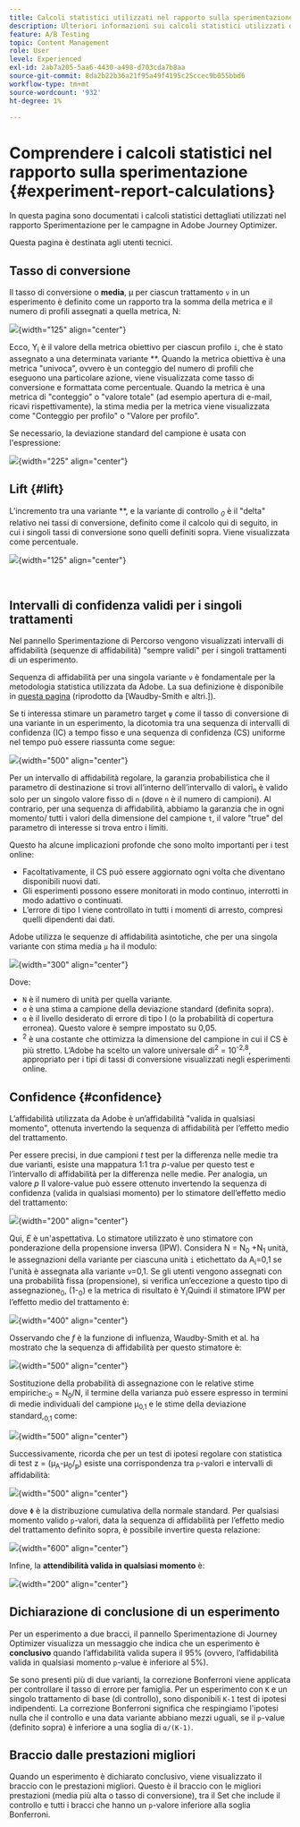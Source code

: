 ```yaml
---
title: Calcoli statistici utilizzati nel rapporto sulla sperimentazione
description: Ulteriori informazioni sui calcoli statistici utilizzati durante l’esecuzione dei rapporti sugli esperimenti
feature: A/B Testing
topic: Content Management
role: User
level: Experienced
exl-id: 2ab7a205-5aa6-4430-a498-d703cda7b8aa
source-git-commit: 8da2b22b36a21f95a49f4195c25ccec9b055bbd6
workflow-type: tm+mt
source-wordcount: '932'
ht-degree: 1%

---
```


# Comprendere i calcoli statistici nel rapporto sulla sperimentazione {#experiment-report-calculations}

In questa pagina sono documentati i calcoli statistici dettagliati utilizzati nel rapporto Sperimentazione per le campagne in Adobe Journey Optimizer.

Questa pagina è destinata agli utenti tecnici.

## Tasso di conversione

Il tasso di conversione o **media**, μ<sub></sub> per ciascun trattamento `ν` in un esperimento è definito come un rapporto tra la somma della metrica e il numero di profili assegnati a quella metrica, N<sub></sub>:

![](assets/statistical_1.png){width="125" align="center"}

Ecco, Y<sub>i</sub> è il valore della metrica obiettivo per ciascun profilo `i`, che è stato assegnato a una determinata variante **. Quando la metrica obiettiva è una metrica &quot;univoca&quot;, ovvero è un conteggio del numero di profili che eseguono una particolare azione, viene visualizzata come tasso di conversione e formattata come percentuale. Quando la metrica è una metrica di &quot;conteggio&quot; o &quot;valore totale&quot; (ad esempio apertura di e-mail, ricavi rispettivamente), la stima media per la metrica viene visualizzata come &quot;Conteggio per profilo&quot; o &quot;Valore per profilo&quot;.

Se necessario, la deviazione standard del campione è usata con l&#39;espressione:

![](assets/statistical_2.png){width="225" align="center"}

## Lift {#lift}

L’incremento tra una variante  **, e la variante di controllo  *<sub>0</sub>* è il &quot;delta&quot; relativo nei tassi di conversione, definito come il calcolo qui di seguito, in cui i singoli tassi di conversione sono quelli definiti sopra. Viene visualizzata come percentuale.

![](assets/statistical_3.png){width="125" align="center"}

</br>

## Intervalli di confidenza validi per i singoli trattamenti

Nel pannello Sperimentazione di Percorso vengono visualizzati intervalli di affidabilità (sequenze di affidabilità) &quot;sempre validi&quot; per i singoli trattamenti di un esperimento.

Sequenza di affidabilità per una singola variante `ν` è fondamentale per la metodologia statistica utilizzata da Adobe. La sua definizione è disponibile in [questa pagina](https://doi.org/10.48550/arXiv.2103.06476) (riprodotto da [Waudby-Smith e altri.]).

Se ti interessa stimare un parametro target `ψ` come il tasso di conversione di una variante in un esperimento, la dicotomia tra una sequenza di intervalli di confidenza (IC) a tempo fisso e una sequenza di confidenza (CS) uniforme nel tempo può essere riassunta come segue:

![](assets/statistical_4.png){width="500" align="center"}

Per un intervallo di affidabilità regolare, la garanzia probabilistica che il parametro di destinazione si trovi all’interno dell’intervallo di valori<sub>n</sub> è valido solo per un singolo valore fisso di `n` (dove `n` è il numero di campioni). Al contrario, per una sequenza di affidabilità, abbiamo la garanzia che in ogni momento/ tutti i valori della dimensione del campione `t`, il valore &quot;true&quot; del parametro di interesse si trova entro i limiti.

Questo ha alcune implicazioni profonde che sono molto importanti per i test online:

* Facoltativamente, il CS può essere aggiornato ogni volta che diventano disponibili nuovi dati.
* Gli esperimenti possono essere monitorati in modo continuo, interrotti in modo adattivo o continuati.
* L’errore di tipo I viene controllato in tutti i momenti di arresto, compresi quelli dipendenti dai dati.

Adobe utilizza le sequenze di affidabilità asintotiche, che per una singola variante con stima media `μ` ha il modulo:

![](assets/statistical_5.png){width="300" align="center"}

Dove:

* `N` è il numero di unità per quella variante.
* `σ` è una stima a campione della deviazione standard (definita sopra).
* `α` è il livello desiderato di errore di tipo I (o la probabilità di copertura erronea). Questo valore è sempre impostato su 0,05.
* <sup>2</sup> è una costante che ottimizza la dimensione del campione in cui il CS è più stretto. L’Adobe ha scelto un valore universale di<sup>2</sup> = 10<sup>-2,8</sup>, appropriato per i tipi di tassi di conversione visualizzati negli esperimenti online.

## Confidence {#confidence}

L’affidabilità utilizzata da Adobe è un’affidabilità &quot;valida in qualsiasi momento&quot;, ottenuta invertendo la sequenza di affidabilità per l’effetto medio del trattamento.

Per essere precisi, in due campioni *t* test per la differenza nelle medie tra due varianti, esiste una mappatura 1:1 tra *p*-value per questo test e l’intervallo di affidabilità per la differenza nelle medie. Per analogia, un valore *p* Il valore-value può essere ottenuto invertendo la sequenza di confidenza (valida in qualsiasi momento) per lo stimatore dell’effetto medio del trattamento:

![](assets/statistical_6.png){width="200" align="center"}

Qui, *E* è un&#39;aspettativa. Lo stimatore utilizzato è uno stimatore con ponderazione della propensione inversa (IPW). Considera N = N<sub>0</sub> +N<sub>1</sub> unità, le assegnazioni della variante per ciascuna unità `i` etichettato da A<sub>i</sub>=0,1 se l&#39;unità è assegnata alla variante `ν`=0,1. Se gli utenti vengono assegnati con una probabilità fissa (propensione), si verifica un’eccezione a questo tipo di assegnazione<sub>0</sub>, (1-<sub>0</sub>) e la metrica di risultato è Y<sub>i</sub>Quindi il stimatore IPW per l’effetto medio del trattamento è:

![](assets/statistical_12.png){width="400" align="center"}

Osservando che *f* è la funzione di influenza, Waudby-Smith et al. ha mostrato che la sequenza di affidabilità per questo stimatore è:

![](assets/statistical_7.png){width="500" align="center"}

Sostituzione della probabilità di assegnazione con le relative stime empiriche:<sub>0</sub> = N<sub>0</sub>/N, il termine della varianza può essere espresso in termini di medie individuali del campione μ<sub>0,1</sub> e le stime della deviazione standard,<sub>0,1</sub> come:

![](assets/statistical_8.png){width="500" align="center"}

Successivamente, ricorda che per un test di ipotesi regolare con statistica di test z = (μ<sub>A</sub>-μ<sub>0</sub>/<sub>p</sub>) esiste una corrispondenza tra `p`-valori e intervalli di affidabilità:

![](assets/statistical_9.png){width="500" align="center"}

dove `Φ` è la distribuzione cumulativa della normale standard. Per qualsiasi momento valido `p`-valori, data la sequenza di affidabilità per l’effetto medio del trattamento definito sopra, è possibile invertire questa relazione:

![](assets/statistical_10.png){width="600" align="center"}

Infine, la **attendibilità valida in qualsiasi momento** è:

![](assets/statistical_11.png){width="200" align="center"}

## Dichiarazione di conclusione di un esperimento

Per un esperimento a due bracci, il pannello Sperimentazione di Journey Optimizer visualizza un messaggio che indica che un esperimento è **conclusivo** quando l’affidabilità valida supera il 95% (ovvero, l’affidabilità valida in qualsiasi momento `p`-value è inferiore al 5%).

Se sono presenti più di due varianti, la correzione Bonferroni viene applicata per controllare il tasso di errore per famiglia. Per un esperimento con `K` e un singolo trattamento di base (di controllo), sono disponibili `K-1` test di ipotesi indipendenti. La correzione Bonferroni significa che respingiamo l&#39;ipotesi nulla che il controllo e una data variante abbiano mezzi uguali, se il `p`-value (definito sopra) è inferiore a una soglia di `α/(K-1)`.

## Braccio dalle prestazioni migliori

Quando un esperimento è dichiarato conclusivo, viene visualizzato il braccio con le prestazioni migliori. Questo è il braccio con le migliori prestazioni (media più alta o tasso di conversione), tra il Set che include il controllo e tutti i bracci che hanno un `p`-valore inferiore alla soglia Bonferroni.
